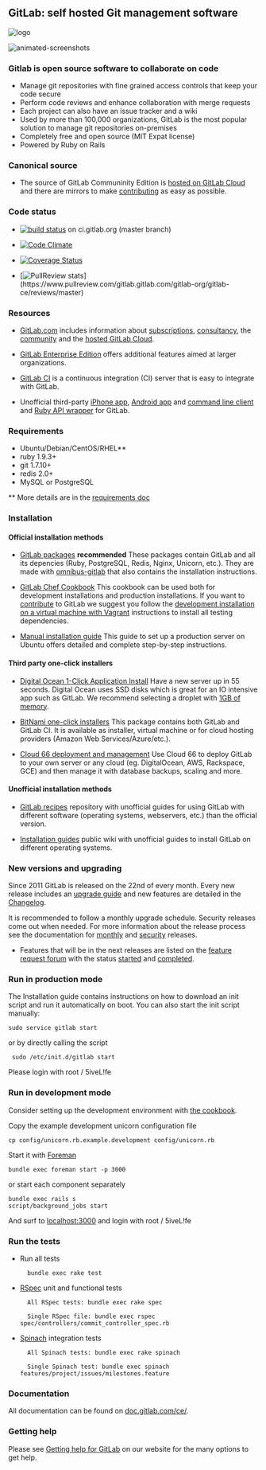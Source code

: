 ## GitLab: self hosted Git management software

![logo](https://gitlab.com/gitlab-org/gitlab-ce/raw/master/public/gitlab_logo.png)

![animated-screenshots](https://gist.github.com/fnkr/2f9badd56bfe0ed04ee7/raw/4f48806fbae97f556c2f78d8c2d299c04500cb0d/compiled.gif)

### Gitlab is open source software to collaborate on code

* Manage git repositories with fine grained access controls that keep your code secure
* Perform code reviews and enhance collaboration with merge requests
* Each project can also have an issue tracker and a wiki
* Used by more than 100,000 organizations, GitLab is the most popular solution to manage git repositories on-premises
* Completely free and open source (MIT Expat license)
* Powered by Ruby on Rails

### Canonical source

* The source of GitLab Communinity Edition is [hosted on GitLab Cloud](https://gitlab.com/gitlab-org/gitlab-ce/) and there are mirrors to make [contributing](CONTRIBUTING.md) as easy as possible.

### Code status

* [![build status](https://ci.gitlab.org/projects/1/status.png?ref=master)](https://ci.gitlab.org/projects/1?ref=master) on ci.gitlab.org (master branch)

* [![Code Climate](https://codeclimate.com/github/gitlabhq/gitlabhq.png)](https://codeclimate.com/github/gitlabhq/gitlabhq)

* [![Coverage Status](https://coveralls.io/repos/gitlabhq/gitlabhq/badge.png?branch=master)](https://coveralls.io/r/gitlabhq/gitlabhq)

* [![PullReview stats](https://www.pullreview.com/gitlab/gitlab-org/gitlab-ce/badges/master.svg?)](https://www.pullreview.com/gitlab.gitlab.com/gitlab-org/gitlab-ce/reviews/master)

### Resources

* [GitLab.com](https://www.gitlab.com/) includes information about [subscriptions](https://www.gitlab.com/subscription/), [consultancy](https://www.gitlab.com/consultancy/), the [community](https://www.gitlab.com/community/) and the [hosted GitLab Cloud](https://www.gitlab.com/cloud/).

* [GitLab Enterprise Edition](https://www.gitlab.com/gitlab-ee/) offers additional features aimed at larger organizations.

* [GitLab CI](https://www.gitlab.com/gitlab-ci/) is a continuous integration (CI) server that is easy to integrate with GitLab.

* Unofficial third-party [iPhone app](http://gitlabcontrol.com/), [Android app](https://play.google.com/store/apps/details?id=com.bd.gitlab&hl=en) and [command line client](https://github.com/drewblessing/gitlab-cli) and [Ruby API wrapper](https://github.com/NARKOZ/gitlab) for GitLab.

### Requirements

* Ubuntu/Debian/CentOS/RHEL**
* ruby 1.9.3+
* git 1.7.10+
* redis 2.0+
* MySQL or PostgreSQL

** More details are in the [requirements doc](doc/install/requirements.md)

### Installation

#### Official installation methods

* [GitLab packages](https://www.gitlab.com/downloads/) **recommended** These packages contain GitLab and all its depencies (Ruby, PostgreSQL, Redis, Nginx, Unicorn, etc.). They are made with [omnibus-gitlab](https://gitlab.com/gitlab-org/omnibus-gitlab/blob/master/README.md) that also contains the installation instructions.

* [GitLab Chef Cookbook](https://gitlab.com/gitlab-org/cookbook-gitlab/blob/master/README.md) This cookbook can be used both for development installations and production installations. If you want to [contribute](CONTRIBUTE.md) to GitLab we suggest you follow the [development installation on a virtual machine with Vagrant](https://gitlab.com/gitlab-org/cookbook-gitlab/blob/master/doc/development.md) instructions to install all testing dependencies.

* [Manual installation guide](doc/install/installation.md) This guide to set up a production server on Ubuntu offers detailed and complete step-by-step instructions.

#### Third party one-click installers

* [Digital Ocean 1-Click Application Install](https://www.digitalocean.com/blog_posts/host-your-git-repositories-in-55-seconds-with-gitlab) Have a new server up in 55 seconds. Digital Ocean uses SSD disks which is great for an IO intensive app such as GitLab. We recommend selecting a droplet with [1GB of memory](https://github.com/gitlabhq/gitlabhq/blob/master/doc/install/requirements.md).

* [BitNami one-click installers](http://bitnami.com/stack/gitlab) This package contains both GitLab and GitLab CI. It is available as installer, virtual machine or for cloud hosting providers (Amazon Web Services/Azure/etc.).

* [Cloud 66 deployment and management](http://blog.cloud66.com/installing-gitlab-ubuntu/) Use Cloud 66 to deploy GitLab to your own server or any cloud (eg. DigitalOcean, AWS, Rackspace, GCE) and then manage it with database backups, scaling and more.

#### Unofficial installation methods

* [GitLab recipes](https://gitlab.com/gitlab-org/gitlab-recipes/) repository with unofficial guides for using GitLab with different software (operating systems, webservers, etc.) than the official version.

* [Installation guides](https://github.com/gitlabhq/gitlab-public-wiki/wiki/Unofficial-Installation-Guides) public wiki with unofficial guides to install GitLab on different operating systems.

### New versions and upgrading

Since 2011 GitLab is released on the 22nd of every month. Every new release includes an [upgrade guide](doc/update) and new features are detailed in the [Changelog](CHANGELOG).

It is recommended to follow a monthly upgrade schedule. Security releases come out when needed. For more information about the release process see the documentation for [monthly](https://gitlab.com/gitlab-org/gitlab-ce/blob/master/doc/release/monthly.md) and [security](https://gitlab.com/gitlab-org/gitlab-ce/blob/master/doc/release/security.md) releases.

* Features that will be in the next releases are listed on the [feature request forum](http://feedback.gitlab.com/forums/176466-general) with the status [started](http://feedback.gitlab.com/forums/176466-general/status/796456) and [completed](http://feedback.gitlab.com/forums/176466-general/status/796457).

### Run in production mode

The Installation guide contains instructions on how to download an init script and run it automatically on boot. You can also start the init script manually:

    sudo service gitlab start

or by directly calling the script

     sudo /etc/init.d/gitlab start

Please login with root / 5iveL!fe

### Run in development mode

Consider setting up the development environment with [the cookbook](https://gitlab.com/gitlab-org/cookbook-gitlab/blob/master/README.md#installation).

Copy the example development unicorn configuration file

    cp config/unicorn.rb.example.development config/unicorn.rb

Start it with [Foreman](https://github.com/ddollar/foreman)

    bundle exec foreman start -p 3000

or start each component separately

    bundle exec rails s
    script/background_jobs start

And surf to [localhost:3000](http://localhost:3000/) and login with root / 5iveL!fe

### Run the tests

* Run all tests

        bundle exec rake test

* [RSpec](http://rspec.info/) unit and functional tests

        All RSpec tests: bundle exec rake spec

        Single RSpec file: bundle exec rspec spec/controllers/commit_controller_spec.rb

* [Spinach](https://github.com/codegram/spinach) integration tests

        All Spinach tests: bundle exec rake spinach

        Single Spinach test: bundle exec spinach features/project/issues/milestones.feature


### Documentation

All documentation can be found on [doc.gitlab.com/ce/](http://doc.gitlab.com/ce/).

### Getting help

Please see [Getting help for GitLab](https://www.gitlab.com/getting-help/) on our website for the many options to get help.
